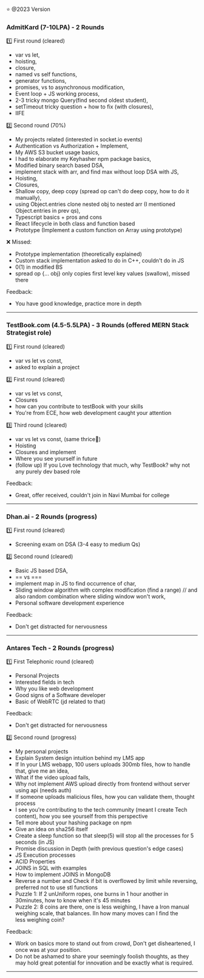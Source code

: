 
⭐ @2023 Version
### AdmitKard (7-10LPA) - 2 Rounds
1️⃣ First round (cleared)

- var vs let,
- hoisting,
- closure,
- named vs self functions,
- generator functions,
- promises, vs to asynchronous modification, 
- Event loop + JS working process,
- 2-3 tricky mongo Query(find second oldest student),
- setTimeout tricky question + how to fix (with closures),
- IIFE

2️⃣ Second round (70%)

- My projects related (interested in socket.io events)
- Authentication vs Authorization + Implement,
- My AWS S3 bucket usage basics,
- I had to elaborate my Keyhasher npm package basics,
- Modified binary search based DSA,
- implement stack with arr, and find max without loop DSA with JS,
- Hoisting,
- Closures,
- Shallow copy, deep copy (spread op can't do deep copy, how to do it manually),
- using Object.entries clone nested obj to nested arr (I mentioned Object.entries in prev qs),
- Typescript basics + pros and cons
- React lifecycle in both class and function based
- Prototype (Implement a custom function on Array using prototype)

❌ Missed:

- Prototype implementation (theoretically explained)
- Custom stack implementation asked to do in C++, couldn't do in JS
- 0(1) in modified BS
- spread op {... obj} only copies first level key values (swallow), missed there

Feedback:
- You have good knowledge, practice more in depth
----------------------------------------------------------------------


### TestBook.com (4.5-5.5LPA) - 3 Rounds (offered MERN Stack Strategist role)

1️⃣ First round (cleared)
- var vs let vs const,
- asked to explain a project


2️⃣ First round (cleared)
- var vs let vs const,
- Closures
- how can you contribute to testBook with your skills
- You're from ECE, how web development caught your attention

3️⃣ Third round (cleared)
- var vs let vs const, (same thrice🙂)
- Hoisting
- Closures and implement
- Where you see yourself in future
- (follow up) If you Love technology that much, why TestBook? why not any purely dev based role


Feedback:
- Great, offer received, couldn't join in Navi Mumbai for college
----------------------------------------------------------------------

### Dhan.ai - 2 Rounds (progress)

1️⃣ First round (cleared)
- Screening exam on DSA (3-4 easy to medium Qs)

2️⃣ Second round (cleared)
- Basic JS based DSA,
- == vs ===
- implement map in JS to find occurrence of char,
- Sliding window algorithm with complex modification (find a range) // and also random combination where sliding window won't work,
- Personal software development experience

Feedback:
- Don't get distracted for nervousness
----------------------------------------------------------------------


### Antares Tech - 2 Rounds (progress)
1️⃣ First Telephonic round (cleared)

- Personal Projects 
- Interested fields in tech
- Why you like web development
- Good signs of a Software developer
- Basic of WebRTC (jd related to that)

Feedback:
- Don't get distracted for nervousness

2️⃣ Second round (progress)

- My personal projects
- Explain System design intuition behind my LMS app
- If In your LMS webapp, 100 users uploads 300mb files, how to handle that, give me an idea,
- What if the video upload fails,
- Why not implement AWS upload directly from frontend without server using api (needs auth)
- If someone uploads malicious files, how you can validate them, thought process
- I see you're contributing to the tech community (meant I create Tech content), how you see yourself from this perspective
- Tell more about your hashing package on npm
- Give an idea on sha256 itself
- Create a sleep function so that sleep(5) will stop all the processes for 5 seconds (in JS)
- Promise discussion in Depth (with previous question's edge cases)
- JS Execution processes
- ACID Properties
- JOINS in SQL with examples
- How to implement JOINS in MongoDB
- Reverse a number and Check if bit is overflowed by limit while reversing, preferred not to use stl functions
- Puzzle 1: If 2 unUniform ropes, one burns in 1 hour another in 30minutes, how to know when it's 45 minutes
- Puzzle 2: 8 coins are there, one is less weighing, I have a Iron manual weighing scale, that balances. IIn how many moves can I find the less weighing coin?

Feedback:
- Work on basics more to stand out from crowd, Don't get disheartened, I once was at your position.
- Do not be ashamed to share your seemingly foolish thoughts, as they may hold great potential for innovation and be exactly what is required.

----------------------------------------------------------------------